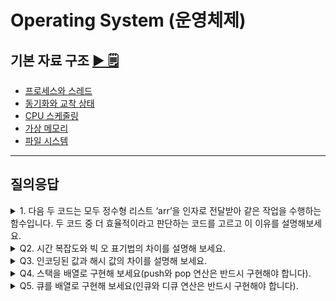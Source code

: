 # Operating System (운영체제)

## 기본 자료 구조 [▶︎ 🗒](basic.md)

- [프로세스와 스레드](./basic.md#프로세스와-스레드)
- [동기화와 교착 상태](./basic.md#동기화와-교착-상태)
- [CPU 스케줄링](./basic.md#CPU-스케줄링)
- [가상 메모리](./basic.md#가상-메모리)
- [파일 시스템](./basic.md#파일-시스템)

---

## 질의응답

<details>
<summary>1. 다음 두 코드는 모두 정수형 리스트 ‘arr’을 인자로 전달받아 같은 작업을 수행하는 함수입니다. 두 코드 중 더 효율적이라고 판단하는 코드를 고르고 이 이유를 설명해보세요.</summary>

```python
def first(arr):
    n = len(arr)
    # 배열의 모든 요소를 순회합니다
    for i in range(n):
        # 현재 위치에서 인접한 요소들을 비교합니다
        for j in range(0, n - i - 1):
            # 만약 앞의 요소가 뒤의 요소보다 크면 두 요소를 교환합니다
            if arr[j] > arr[j + 1]:
                arr[j], arr[j + 1] = arr[j + 1], arr[j]
    return arr

def second(arr):
    n = len(arr)
    # 배열의 모든 요소를 순회합니다
    for i in range(n):
        for j in range(i + 1, n):
            for k in range(j + 1, n):
                # 세 개의 요소를 비교해 필요하면 교환합니다
                if arr[i] > arr[j]:
                    arr[i], arr[j] = arr[j], arr[i]
                if arr[i] > arr[k]:
                    arr[i], arr[k] = arr[k], arr[i]
                if arr[i] > arr[j]:
                    arr[i], arr[j] = arr[j], arr[i]
    return arr
```

<p> 
- 정답 : 첫 번째 함수인 `first`의 시간 복잡도는 \( O(n^2) \)입니다. 두 번째 함수인 `second`의 시간 복잡도는 \( O(n^3) \)입니다. 최대 \( n \)번의 연산이 필요한 반복문 3개가 중첩되어 있기 때문입니다. 따라서 `first`의 코드가 더 효율적으로 실행됩니다. </p> 
 </details> 
<details>
<summary>Q2. 시간 복잡도와 빅 오 표기법의 차이를 설명해 보세요.</summary>
<p>
- 정답 : 시간 복잡도는 입력의 크기에 따른 프로그램의 실행 시간 관계를 나타냅니다. 실행 시간은 연산 횟수에 비례하므로 입력의 크기에 따른 프로그램의 연산 횟수로 간주되기도 합니다. 빅 오 표기법은 함수의 접근적 상향을 나타내는데, 시간 복잡도를 표현하기 위해 자주 사용됩니다. 시간 복잡도를 표현할 때 빅 오 표기법이 사용된다면 입력에 따른 실행 시간의 접근적 상향을 의미하는 것입니다.

</p>
</details>

<details>
<summary>Q3. 인코딩된 값과 해시 값의 차이를 설명해 보세요.</summary>
<p>
- 정답 :인코딩은 데이터를 다른 방식으로 표현하기 위해 변환하는 것입니다. 인코딩된 값은 디코딩을 거쳐 다시 변환될 수 있습니다. 예를 들어 base64와 아스키 인코딩은 모두 컴퓨터가 이해하는 코드의 형식으로 변환될 수 있고, 그렇게 변환된 코드는 사람이 이해할 수 있는 데이터의 형태로 다시 디코딩할 수 있습니다.

반면, 해시 값은 해시 함수를 사용하여 고정 길이의 임의의 값으로 데이터를 변환한 결과를 말합니다. 해시 함수는 인코딩과는 달리 단방향 함수이기 때문에 데이터를 다시 변환할 수 없습니다. 또한 해시 함수는 임의의 길이의 데이터를 입력받아 고정된 길이의 해시 값을 출력하고, 입력값이 조금이라도 달라지면 해시 값도 완전히 다른 값으로 변경됩니다.

따라서 인코딩된 값은 주로 데이터를 다양한 형식으로 표현하기 위해 사용하고, 해시 값은 주로 데이터의 무결성을 검증하거나 데이터를 빠르게 검색하기 위해 사용합니다.

</p>
</details>
<details>
<summary>Q4. 스택을 배열로 구현해 보세요(push와 pop 연산은 반드시 구현해야 합니다).</summary>
<p>
- 정답 :
</p>

```python
class myStack:
    def __init__(self):
        self.items = []

    def push(self, item):
        self.items.append(item)

    def pop(self):
        if self.is_empty():
            return None
        item = self.items[-1]
        del self.items[-1]
        return item

    def is_empty(self):
        return len(self.items) == 0

s = myStack()
s.push('a')
s.push('b')
s.push('c')

print(s.pop())  # c
print(s.pop())  # b
print(s.pop())  # a
```

</details>

<details>
<summary>Q5. 큐를 배열로 구현해 보세요(인큐와 디큐 연산은 반드시 구현해야 합니다).</summary>
<p>
- 정답 :
</p>

```python
class myQueue:
    def __init__(self):
        self.items = []

    def enqueue(self, item):
        self.items.append(item)

    def dequeue(self):
        if self.is_empty():
            return None
        item = self.items[0]
        del self.items[0]
        return item

    def is_empty(self):
        return len(self.items) == 0

q = myQueue()
q.enqueue('a')
q.enqueue('b')
q.enqueue('c')

print(q.dequeue())  # a
print(q.dequeue())  # b
print(q.dequeue())  # c
```

</details>
